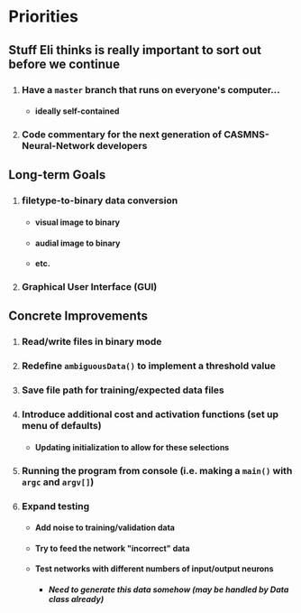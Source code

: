 # Priorities
## Stuff Eli thinks is really important to sort out before we continue
1. ### Have a `master` branch that runs on everyone's computer...
	* #### ideally self-contained
2. ### Code commentary for the next generation of CASMNS-Neural-Network developers

## Long-term Goals
1. ### filetype-to-binary data conversion
	* #### visual image to binary
	* #### audial image to binary
	* #### etc.
2. ### Graphical User Interface (GUI)

## Concrete Improvements
1. ### Read/write files in binary mode
2. ### Redefine `ambiguousData()` to implement a threshold value
3. ### Save file path for training/expected data files
4. ### Introduce additional cost and activation functions (set up menu of defaults)
	* #### Updating initialization to allow for these selections
5. ### Running the program from console (i.e. making a `main()` with `argc` and `argv[]`)
6. ### Expand testing
	* #### Add noise to training/validation data
	* #### Try to feed the network "incorrect" data
	* #### Test networks with different numbers of input/output neurons
		* ##### Need to generate this data somehow (may be handled by Data class already)
